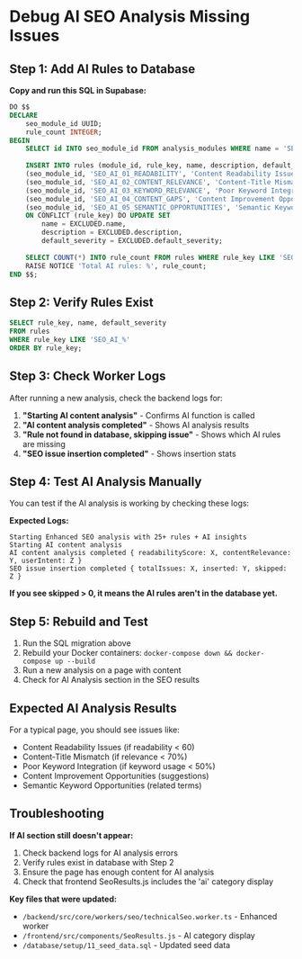 # Debug AI SEO Analysis Missing Issues

## Step 1: Add AI Rules to Database

**Copy and run this SQL in Supabase:**
```sql
DO $$
DECLARE
    seo_module_id UUID;
    rule_count INTEGER;
BEGIN
    SELECT id INTO seo_module_id FROM analysis_modules WHERE name = 'SEO';
    
    INSERT INTO rules (module_id, rule_key, name, description, default_severity) VALUES
    (seo_module_id, 'SEO_AI_01_READABILITY', 'Content Readability Issues', 'Content readability score is below recommended threshold for user engagement', 'moderate'),
    (seo_module_id, 'SEO_AI_02_CONTENT_RELEVANCE', 'Content-Title Mismatch', 'Content does not align well with page title and meta description', 'serious'),
    (seo_module_id, 'SEO_AI_03_KEYWORD_RELEVANCE', 'Poor Keyword Integration', 'Target keywords are not well integrated into the content', 'moderate'),
    (seo_module_id, 'SEO_AI_04_CONTENT_GAPS', 'Content Improvement Opportunities', 'AI analysis identified potential content enhancements', 'minor'),
    (seo_module_id, 'SEO_AI_05_SEMANTIC_OPPORTUNITIES', 'Semantic Keyword Opportunities', 'Related semantic keywords could improve content relevance', 'minor')
    ON CONFLICT (rule_key) DO UPDATE SET
        name = EXCLUDED.name,
        description = EXCLUDED.description,
        default_severity = EXCLUDED.default_severity;
        
    SELECT COUNT(*) INTO rule_count FROM rules WHERE rule_key LIKE 'SEO_AI_%';
    RAISE NOTICE 'Total AI rules: %', rule_count;
END $$;
```

## Step 2: Verify Rules Exist
```sql
SELECT rule_key, name, default_severity 
FROM rules 
WHERE rule_key LIKE 'SEO_AI_%' 
ORDER BY rule_key;
```

## Step 3: Check Worker Logs

After running a new analysis, check the backend logs for:

1. **"Starting AI content analysis"** - Confirms AI function is called
2. **"AI content analysis completed"** - Shows AI analysis results  
3. **"Rule not found in database, skipping issue"** - Shows which AI rules are missing
4. **"SEO issue insertion completed"** - Shows insertion stats

## Step 4: Test AI Analysis Manually

You can test if the AI analysis is working by checking these logs:

**Expected Logs:**
```
Starting Enhanced SEO analysis with 25+ rules + AI insights
Starting AI content analysis
AI content analysis completed { readabilityScore: X, contentRelevance: Y, userIntent: Z }
SEO issue insertion completed { totalIssues: X, inserted: Y, skipped: Z }
```

**If you see skipped > 0, it means the AI rules aren't in the database yet.**

## Step 5: Rebuild and Test

1. Run the SQL migration above
2. Rebuild your Docker containers: `docker-compose down && docker-compose up --build`  
3. Run a new analysis on a page with content
4. Check for AI Analysis section in the SEO results

## Expected AI Analysis Results

For a typical page, you should see issues like:
- Content Readability Issues (if readability < 60)
- Content-Title Mismatch (if relevance < 70%) 
- Poor Keyword Integration (if keyword usage < 50%)
- Content Improvement Opportunities (suggestions)
- Semantic Keyword Opportunities (related terms)

## Troubleshooting

**If AI section still doesn't appear:**
1. Check backend logs for AI analysis errors
2. Verify rules exist in database with Step 2
3. Ensure the page has enough content for AI analysis
4. Check that frontend SeoResults.js includes the 'ai' category display

**Key files that were updated:**
- `/backend/src/core/workers/seo/technicalSeo.worker.ts` - Enhanced worker
- `/frontend/src/components/SeoResults.js` - AI category display
- `/database/setup/11_seed_data.sql` - Updated seed data